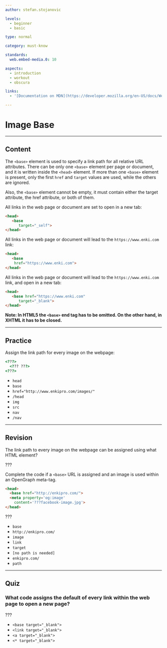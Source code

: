 ```yaml
---
author: stefan.stojanovic

levels:
  - beginner
  - basic

type: normal

category: must-know

standards:
  web.embed-media.0: 10

aspects:
  - introduction
  - workout
  - obscura

links:
  - '[Documentation on MDN](https://developer.mozilla.org/en-US/docs/Web/HTML/Element/base){documentation}'

---
```

# Image Base
---
## Content

The `<base>` element is used to specify a link path for all relative URL attributes. There can be only one `<base>` element per page or document, and it is written inside the `<head>` element. If more than one `<base>` element is present, only the first `href` and `target` values are used, while the others are ignored.

Also, the `<base>` element cannot be empty, it must contain either the target attribute, the href attribute, or both of them.

All links in the web page or document are set to open in a new tab:

```html
<head>
   <base
      target="_self">
</head>
```

All links in the web page or document will lead to the `https://www.enki.com` link:
```html
<head>
   <base
    href="https://www.enki.com">
</head>
 ```

All links in the web page or document will lead to the `https://www.enki.com` link, and open in a new tab:
```html
<head>
   <base href="https://www.enki.com"
      target="_blank">
</head>
```

**Note: In HTML5 the `<base>` end tag has to be omitted. On the other hand, in XHTML it has to be closed.**

---
## Practice

Assign the link path for every image on the webpage:

```html
<???>
  <??? ???>
<???>
```

* `head`
* `base`
* `href="http://www.enkipro.com/images/"`
* `/head`
* `img`
* `src`
* `nav`
* `/nav`

---
## Revision

The link path to every image on the webpage can be assigned using what HTML element?

???

Complete the code if a `<base>` URL is assigned and an image is used within an OpenGraph meta-tag.

```html
<head>
  <base href="http://enkipro.com/">
  <meta property='og:image'
    content='???facebook-image.jpg'>
</head>
```

???

* `base`
* `http://enkipro.com/`
* `image`
* `link`
* `target`
* `[no path is needed]`
* `enkipro.com/`
* `path`

---
## Quiz

### What code assigns the default of every link within the web page to open a new page?

???

* `<base target="_blank">`
* `<link target="_blank">`
* `<a target="_blank">`
* `<* target="_blank">`
